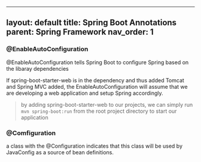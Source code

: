 
---
layout: default
title: Spring Boot Annotations
parent: Spring Framework
nav_order: 1
---

### @EnableAutoConfiguration

@EnableAutoConfiguration tells Spring Boot to configure Spring based on the libaray dependencies 

If spring-boot-starter-web is in the dependency and thus added Tomcat and Spring MVC added, the EnableAutoConfiguration will assume that we are developing a web application and setup Spring accordingly.

> by adding spring-boot-starter-web to our projects, we can simply run  `mvn spring-boot:run` from the root project directory to start our application

### @Comfiguration
 
 a class with the @Configuration indicates that this class will be used by JavaConfig as a source of bean definitions.
